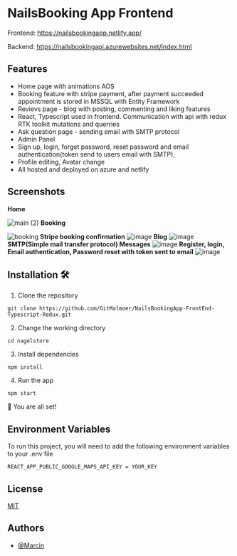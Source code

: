 
# NailsBooking App Frontend
Frontend: https://nailsbookingapp.netlify.app/

Backend: https://nailsbookingapi.azurewebsites.net/index.html

## Features
- Home page with animations AOS
- Booking feature with stripe payment, after payment succeeded appointment is stored in MSSQL with Entity Framework
- Revievs page - blog with posting, commenting and liking features
- React, Typescript used in frontend. Communication with api with redux RTK toolkit mutations and querries
- Ask question page - sending email with SMTP protocol
- Admin Panel
- Sign up, login, forget password, reset password and email authentication(token send to users email with SMTP), 
- Profile editing, Avatar change
- All hosted and deployed on azure and netlify
## Screenshots
**Home**

![main (2)](https://github.com/GitMalmoer/NailsBookingApp-FrontEnd-Typescript-Redux/assets/113827015/239da2a2-752c-43e1-b1db-b7e3e3b4170b)
**Booking** 

![booking](https://github.com/GitMalmoer/NailsBookingApp-FrontEnd-Typescript-Redux/assets/113827015/07d77ab6-e06d-4d18-9d8e-3c14e8b706d9)
**Stripe booking confirmation**
![image](https://github.com/GitMalmoer/NailsBookingApp-FrontEnd-Typescript-Redux/assets/113827015/298b8e43-756a-4a1c-901b-7b2ac751b9c0)
**Blog**
![image](https://github.com/GitMalmoer/NailsBookingApp-FrontEnd-Typescript-Redux/assets/113827015/0350bc52-409d-4a36-aae5-a272934a85dd)
**SMTP(Simple mail transfer protocol) Messages**
![image](https://github.com/GitMalmoer/NailsBookingApp-FrontEnd-Typescript-Redux/assets/113827015/6eb924cc-c0af-48a5-8404-1e86d5544fb2)
**Register, login, Email authentication, Password reset with token sent to email**
![image](https://github.com/GitMalmoer/NailsBookingApp-FrontEnd-Typescript-Redux/assets/113827015/862015d3-fd01-40ba-b327-ba181d47a81c)

## Installation 🛠️
1. Clone the repository

`git clone https://github.com/GitMalmoer/NailsBookingApp-FrontEnd-Typescript-Redux.git`

2. Change the working directory

`cd nagelstore`

3. Install dependencies

`npm install`

4. Run the app

`npm start`

🌟 You are all set!

    
## Environment Variables

To run this project, you will need to add the following environment variables to your .env file

`REACT_APP_PUBLIC_GOOGLE_MAPS_API_KEY = YOUR_KEY`



## License

[MIT](https://choosealicense.com/licenses/mit/)


## Authors

- [@Marcin](https://github.com/GitMalmoer)

